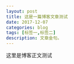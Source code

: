 ```yaml
---
layout: post
title: 这是一篇博客文章测试
date: 2017-12-07
categories: blog
tags: [标签一,标签二]
description: 文章金句。
---
```


这里是博客正文测试

